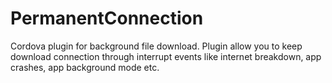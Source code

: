 # PermanentConnection
Cordova plugin for background file download. Plugin allow you to keep download connection through interrupt events like internet breakdown, app crashes, app background mode etc.

